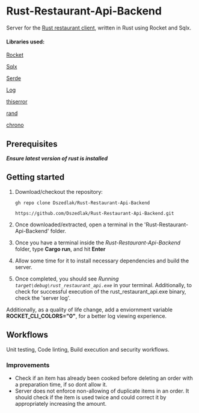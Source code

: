 # Rust-Restaurant-Api-Backend

Server for the [Rust restaurant client](https://github.com/Dszedlak/rust_restaurant_client/blob/master/README.md "Restaurant Client"), written in Rust using Rocket and Sqlx.

#### Libraries used:

[Rocket](https://crates.io/crates/rocket "Rocket.rs")

[Sqlx](https://crates.io/crates/sqlx "Sqlx")

[Serde](https://crates.io/crates/serde "Serde")

[Log](https://crates.io/crates/simplelog "Simplelog")

[thiserror](https://crates.io/crates/thiserror "thiserror")

[rand](https://crates.io/crates/rand "rand")

[chrono](https://crates.io/crates/chrono "chrono")

## Prerequisites

***Ensure latest version of rust is installed***

## Getting started

1. Download/checkout the repository:
   
    ```gh repo clone Dszedlak/Rust-Restaurant-Api-Backend```
  
    ```https://github.com/Dszedlak/Rust-Restaurant-Api-Backend.git```
  
 2. Once downloaded/extracted, open a terminal in the 'Rust-Restaurant-Api-Backend' folder.
 3. Once you have a terminal inside the *Rust-Restaurant-Api-Backend* folder, type **Cargo run**, and hit **Enter**
 4. Allow some time for it to install necessary dependencies and build the server.
 5. Once completed, you should see *Running `target\debug\rust_restaurant_api.exe`* in your terminal. Additionally, to check for successful execution of the rust_restaurant_api.exe binary, check the 'server log'.

Additionally, as a quality of life change, add a enviornment variable **ROCKET_CLI_COLORS="0"**, for a better log viewing experience.
## Workflows

Unit testing, Code linting, Build execution and security workflows.

### Improvements
- Check if an item has already been cooked before deleting an order with a preparation time, if so dont allow it.
- Server does not enforce non-allowing of duplicate items in an order. It should check if the item is used twice and could correct it by appropriately increasing the amount.

